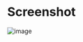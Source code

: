 # Screenshot


![image](https://github.com/user-attachments/assets/9f7fbe92-50f7-4f43-ab82-313647bd8e6d)
